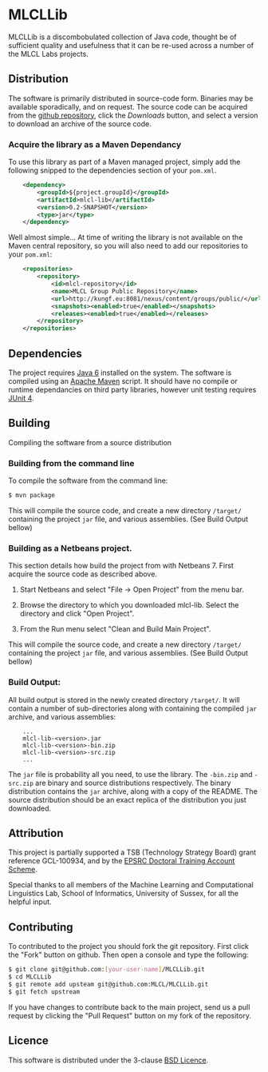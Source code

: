 # MLCLLib

MLCLLib is a discombobulated collection of Java code, thought be of sufficient quality and usefulness that it can be re-used across a number of the MLCL Labs projects.

## Distribution 

The software is primarily distributed in source-code form. Binaries may be available sporadically, and on request. 
The source code can be acquired from the [github repository](https://github.com/MLCL/MLCLLib), click the *Downloads* button, and select a version to download an archive of the source code.

### Acquire the library as a Maven Dependancy

To use this library as part of a Maven managed project, simply add the following snipped to the dependencies section of your ```pom.xml```.

```xml
	<dependency>
    	<groupId>${project.groupId}</groupId>
		<artifactId>mlcl-lib</artifactId>
		<version>0.2-SNAPSHOT</version>
		<type>jar</type>
	</dependency>
```

Well almost simple... At time of writing the library is not available on the Maven central repository, so you will also need to add our repositories to your ```pom.xml```:

```xml
    <repositories>
        <repository>
            <id>mlcl-repository</id>
            <name>MLCL Group Public Repository</name>
            <url>http://kungf.eu:8081/nexus/content/groups/public/</url>
            <snapshots><enabled>true</enabled></snapshots>
            <releases><enabled>true</enabled></releases>
        </repository>
    </repositories>
```


## Dependencies

The project requires [Java 6](http://www.oracle.com/technetwork/java/javase/downloads/index.html) installed on the system. The software is compiled using an [Apache Maven](http://maven.apache.org/) script. It should have no compile or runtime dependancies on third party libraries, however unit testing requires [JUnit 4](http://www.junit.org/).


## Building

Compiling the software from a source distribution

### Building from the command line

To compile the software from the command line:

```sh
$ mvn package
```

This will compile the source code, and create a new directory `/target/` containing the project `jar` file, and various assemblies. (See Build Output bellow)

### Building as a Netbeans project.

This section details how build the project from with Netbeans 7. First acquire the source code as described above. 

1. Start Netbeans and select "File -> Open Project" from the menu bar.

2. Browse the directory to which you downloaded mlcl-lib. Select the directory and click "Open Project".

3. From the Run menu select "Clean and Build Main Project".

This will compile the source code, and create a new directory `/target/` containing the project `jar` file, and various assemblies. (See Build Output bellow)

### Build Output:

All build output is stored in the newly created directory `/target/`. It will
contain a number of sub-directories along with containing the compiled `jar` archive, and various assemblies:

```
	...
 	mlcl-lib-<version>.jar
	mlcl-lib-<version>-bin.zip
 	mlcl-lib-<version>-src.zip
	...
```

The ```jar``` file is probability all you need, to use the library. The ```-bin.zip``` and ```-src.zip``` are binary and source distributions respectively. The binary distribution contains the ```jar``` archive, along with a copy of the README. The source distribution should be an exact replica of the distribution you just downloaded.


## Attribution 

This project is partially supported a TSB (Technology Strategy Board) grant reference GCL-100934, and by the [EPSRC Doctoral Training Account Scheme](http://www.epsrc.ac.uk/funding/students/dta).

Special thanks to all members of the Machine Learning and Computational Linguistics Lab, School of Informatics, University of Sussex, for all the helpful input.


## Contributing

To contributed to the project you should fork the git repository. First click the "Fork" button on github. Then open a console and type the following:

```sh
$ git clone git@github.com:[your-user-name]/MLCLLib.git
$ cd MLCLLib
$ git remote add upsteam git@github.com:MLCL/MLCLLib.git
$ git fetch upstream
```

If you have changes to contribute back to the main project, send us a pull request by clicking the "Pull Request" button on my fork of the repository.


## Licence

This software is distributed under the 3-clause [BSD Licence](https://raw.github.com/MLCL/MLCLLib/master/LICENCE).
